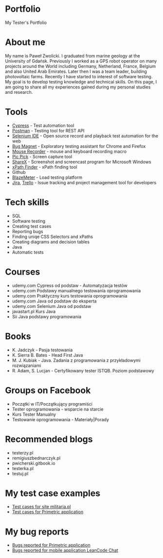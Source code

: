 # Portfolio
My Tester's Portfolio

# About me
My name is Paweł Zwolicki. I graduated from marine geology at the University of Gdańsk. Previously I worked as a GPS robot operator on many projects around the World including Germany, Netherland, France, Belgium and also United Arab Emirates. Later then I was a team leader, building photovoltaic farms. Recently I have started to interest of software testing. My goal is to develop testing knowledge and technical skills. On this page, I am going to share all my experiences gained during my personal studies and research.
# Tools
  - [Cypress](https://www.cypress.io/) - Test automation tool
  - [Postman](https://www.postman.com/) - Testing tool for REST API
  - [Selenium IDE](https://chrome.google.com/webstore/detail/selenium-ide/mooikfkahbdckldjjndioackbalphokd) - Open source record and playback test automation for the web
  - [Bug Magnet](https://chrome.google.com/webstore/detail/bug-magnet/efhedldbjahpgjcneebmbolkalbhckfi?hl=pl) - Exploratory testing assistant for Chrome and Firefox
  - [Mouse Recorder](https://www.mouserecorder.com/) - mouse and keyboard recording macro
  - [Pic Pick](https://picpick.app/pl/) - Screen capture tool
  - [ShareX](https://getsharex.com/) - Screenshot and screencast program for Microsoft Windows
  - [xPath Finder](https://chrome.google.com/webstore/detail/xpath-finder/ihnknokegkbpmofmafnkoadfjkhlogph) - xPath finding tool
  - Github
  - [BlazeMeter](https://www.blazemeter.com/) - Load testing platform
  - [Jira](https://www.atlassian.com/software/jira0), [Trello](https://trello.com/) - Issue tracking and project management tool for developers
# Tech skills
  - SQL
  - Software testing
  - Creating test cases
  - Reporting bugs
  - Finding uniqe CSS Selectors and xPaths
  - Creating diagrams and decision tables
  - Java
  - Automatic tests
# Courses
  - udemy.com Cypress od podstaw - Automatyzacja testów
  - udemy.com Podstawy manualnego testowania oprogramowania
  - udemy.com Praktyczny kurs testowania oprogramowania
  - udemy.com Java od podstaw do eksperta
  - udemy.com Selenium Java od podstaw 
  - javastart.pl Kurs Java
  - Sii Java podstawy programowania
# Books
  - K. Jadczyk - Pasja testowania
  - K. Sierra B. Bates - Head First Java
  - M. J. Kubiak - Java. Zadania z programowania z przykładowymi rozwiązaniami
  - R. Adam, S. Lucjan - Certyfikowany tester ISTQB. Poziom podstawowy 
# Groups on Facebook
  - Początki w IT/Początkujący programiści
  - Tester oprogramowania - wsparcie na starcie
  - Kurs Tester Manualny
  - Testowanie oprogramowania - Materiały|Porady 
# Recommended blogs
  - testerzy.pl
  - remigiuszbednarczyk.pl
  - pwicherski.gitbook.io
  - testerka.pl
  - testuj.pl
# My test case examples
  - [Test cases for site militaria.pl](https://drive.google.com/file/d/173vpLryTTtVA3KSpIxb3SN2yjC5lQ9a9/view?usp=share_link)
  - [Test cases for Primetric application](https://drive.google.com/file/d/1jBzCsktYbbWQKcUBxH1OxAkhm_KNuv6d/view?usp=share_link)
# My bug reports
  - [Bugs reported for Primetric application](https://drive.google.com/file/d/1irkl1KFosez9CDteDsVOoMi9DKX3JyEU/view?usp=share_link)
  - [Bugs reported for mobile application LeanCode Chat](https://drive.google.com/file/d/1nOCaLESRqSBSvp7KtqO1H8Jv-swJFK9a/view?usp=share_link)

      
